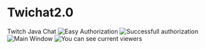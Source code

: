# Twichat2.0
Twitch Java Chat
![Easy Authorization](http://screenshot.ru/519925b650ff02d60da3e8c9aa33d1f5.png)
![Successfull authorization](http://screenshot.ru/552254d7d49fc8e9417f3466652cf576.png)
![Main Window](http://screenshot.ru/d106188bb90c726d92ff61942365e12b.png)
![You can see current viewers](http://screenshot.ru/5e29913f43bd66aff66090a2f2bf4925.png)
